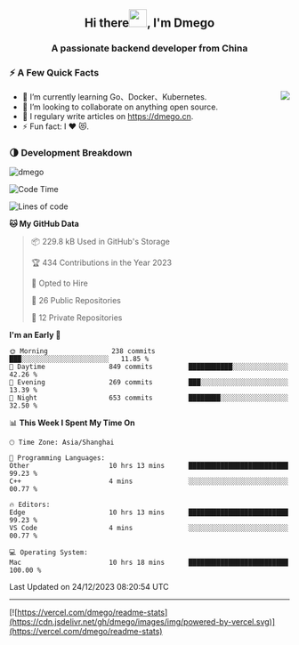 <h2 align="center">Hi there<img src="https://cdn.jsdelivr.net/gh/dmego/images/img/Hi.gif" height="32" />, I'm Dmego </h2>
<h3 align="center">A passionate backend developer from China</h3>

### ⚡️ A Few Quick Facts

<img align="right" src="https://readme-stats-dmego.vercel.app/api?username=dmego&show_icons=true&icon_color=1573B3&hide_title=true&text_color=718096&bg_color=00000000&hide_border=true"/>

<ul>
    <li> 🌱 I’m currently learning Go、Docker、Kubernetes.</li>
    <li> 👯 I’m looking to collaborate on anything open source.</li>
    <li> 📝 I regulary write articles on <a href="https://dmego.cn">https://dmego.cn</a>.</li>
    <li> ⚡ Fun fact: I ❤️ 😻.</li>
</ul>

### 🌗 Development Breakdown

<img src="https://komarev.com/ghpvc/?username=dmego" alt="dmego" />

<!--START_SECTION:waka-->
![Code Time](http://img.shields.io/badge/Code%20Time-2%2C414%20hrs%2053%20mins-blue)

![Lines of code](https://img.shields.io/badge/From%20Hello%20World%20I%27ve%20Written-681.2%20thousand%20lines%20of%20code-blue)

**🐱 My GitHub Data** 

> 📦 229.8 kB Used in GitHub's Storage 
 > 
> 🏆 434 Contributions in the Year 2023
 > 
> 💼 Opted to Hire
 > 
> 📜 26 Public Repositories 
 > 
> 🔑 12 Private Repositories 
 > 
**I'm an Early 🐤** 

```text
🌞 Morning                238 commits         ███░░░░░░░░░░░░░░░░░░░░░░   11.85 % 
🌆 Daytime                849 commits         ███████████░░░░░░░░░░░░░░   42.26 % 
🌃 Evening                269 commits         ███░░░░░░░░░░░░░░░░░░░░░░   13.39 % 
🌙 Night                  653 commits         ████████░░░░░░░░░░░░░░░░░   32.50 % 
```


📊 **This Week I Spent My Time On** 

```text
🕑︎ Time Zone: Asia/Shanghai

💬 Programming Languages: 
Other                    10 hrs 13 mins      █████████████████████████   99.23 % 
C++                      4 mins              ░░░░░░░░░░░░░░░░░░░░░░░░░   00.77 % 

🔥 Editors: 
Edge                     10 hrs 13 mins      █████████████████████████   99.23 % 
VS Code                  4 mins              ░░░░░░░░░░░░░░░░░░░░░░░░░   00.77 % 

💻 Operating System: 
Mac                      10 hrs 18 mins      █████████████████████████   100.00 % 
```


 Last Updated on 24/12/2023 08:20:54 UTC
<!--END_SECTION:waka-->

---

[![https://vercel.com/dmego/readme-stats](https://cdn.jsdelivr.net/gh/dmego/images/img/powered-by-vercel.svg)](https://vercel.com/dmego/readme-stats)

